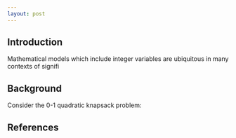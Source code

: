 ```yaml
---
layout: post
---
```



## Introduction
Mathematical models which include integer variables are ubiquitous in many contexts of signifi


## Background 
Consider the 0-1 quadratic knapsack problem:  


## References

<!-- {% bibliography --cited %} -->
